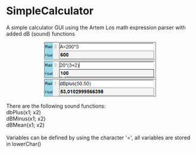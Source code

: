 # SimpleCalculator<br>
A simple calculator GUI using the Artem Los math expression parser with added dB (sound) functions<br>
<p align="center">
  <img src="Screenshot.png" width="300" title="hover text">
  <img src="Screenshot2.png" width="300" title="hover text">
  <img src="Screenshot3.png" width="300" title="hover text">
</p>

There are the following sound functions:<br>
dbPlus(x1; x2)<br>
dBMinus(x1; x2)<br>
dBMean(x1; x2)<br>
<br>
Variables can be defined by using the character '=', all variables are stored in lowerChar()<br>
